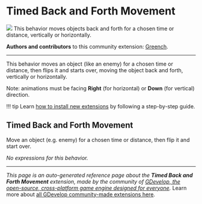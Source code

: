 # Timed Back and Forth Movement

<img src="https://resources.gdevelop-app.com/assets/Icons/repeat.svg" class="extension-icon"></img>
This behavior moves objects back and forth for a chosen time or distance, vertically or horizontally.

**Authors and contributors** to this community extension: [Greench](https://gd.games/Greench).

---

This behavior moves an object (like an enemy) for a chosen time or distance, then flips it and starts over, moving the object back and forth, vertically or horizontally.

Note: animations must be facing **Right** (for horizontal) or **Down** (for vertical) direction.

!!! tip
    Learn [how to install new extensions](/gdevelop5/extensions/search) by following a step-by-step guide.



## Timed Back and Forth Movement 

Move an object (e.g. enemy) for a chosen time or distance, then flip it and start over. 

_No expressions for this behavior._



---

*This page is an auto-generated reference page about the **Timed Back and Forth Movement** extension, made by the community of [GDevelop, the open-source, cross-platform game engine designed for everyone](https://gdevelop.io/).* Learn more about [all GDevelop community-made extensions here](/gdevelop5/extensions).